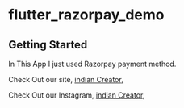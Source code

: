 # flutter_razorpay_demo
## Getting Started

In This App I just used Razorpay payment method. 
   

Check Out our site,
[indian Creator](http://indiancreator.in/),

Check Out our Instagram,
[indian Creator](http://indiancreator.in/),
